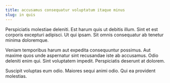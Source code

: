 ```yaml
---
title: accusamus consequatur voluptatum itaque minus
slug: in quis
---
```


Perspiciatis molestiae deleniti. Est harum quis ut debitis illum. Sint et est corporis excepturi adipisci. Ut qui ipsam. Sit omnis consequatur ab tenetur minima doloremque.

Veniam temporibus harum aut expedita consequuntur possimus. Aut maxime quos unde aspernatur sint recusandae iste ab accusamus. Odio deleniti enim qui. Sint voluptatem impedit. Perspiciatis deserunt at dolorem.

Suscipit voluptas eum odio. Maiores sequi animi odio. Qui ea provident molestias.

